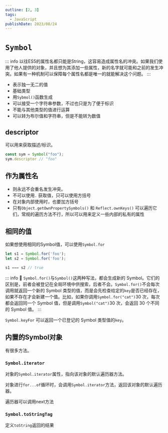```yaml
---
outline: [2, 3]
tags: 
  - JavaScript
publishDate: 2023/08/24
---
```

# `Symbol`
::: info
以往ES5的属性名都只能是String，这容易造成属性名的冲突。如果我们使用了他人提供的对象，并且想为其添加一些属性，新的名字就可能和之前的发生冲突。如果有一种机制可以保障每个属性名都是唯一的就能解决这个问题。
::: 

- 表示独一无二的值
- 基础类型
- 用`Sybmol()`函数生成
- 可以接受一个字符串参数，不过也只是为了便于标识
- 不能与其他类型的值进行运算
- 可以转为布尔值和字符串，但是不能转为数值

## descriptor

可以用来获取描述/标识。

```js
const sym = Symbol("foo");
sym.descriptor // "foo"
```

## 作为属性名

- 则永远不会重名发生冲突。
- 不可以使用`.` 获取值，只可以使用方括号
- 在对象内部使用时，也要加方括号
- 只有`Object.getOwnPropertySymbols()` 和 `Reflect.ownKeys()` 可以遍历它们，常规的遍历方法不行，所以可以用来定义一些内部的私有的属性

## 相同的值

如果想使用相同的Symbol值，可以使用`Symbol.for` 

```js
let s1 = Symbol.for('foo');
let s2 = Symbol.for('foo');

s1 === s2 // true
```

::: info
🔎 `Symbol.for()`与`Symbol()`这两种写法，都会生成新的 Symbol。它们的区别是，前者会被登记在全局环境中供搜索，后者不会。`Symbol.for()`不会每次调用就返回一个新的 Symbol 类型的值，而是会先检查给定的`key`是否已经存在，如果不存在才会新建一个值。比如，如果你调用`Symbol.for("cat")`30 次，每次都会返回同一个 Symbol 值，但是调用`Symbol("cat")`30 次，会返回 30 个不同的 Symbol 值。
::: 

`Symbol.keyFor` 可以返回一个已登记的 Symbol 类型值的`key`。

## 内置的Symbol对象

有很多方法。

### `Symbol.iterator`

对象的`Symbol.iterator`属性，指向该对象的默认遍历器方法。

对象进行`for...of`循环时，会调用`Symbol.iterator`方法，返回该对象的默认遍历器。

遍历器可以调用next方法

### `Symbol.toStringTag`

 定义`toString`返回的结果